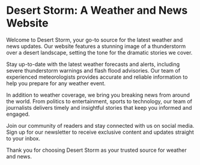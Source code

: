 <!--
Write me markdown content of website with wallpaper:

"A dramatic image of a thunderstorm over a desert landscape for a weather or news website"

The header of the page should not be copy of the text but rather a real content of the website which is using this wallpaper.
-->

<!--font:The font that best fits the Desert Storm website is Montserrat-->

# Desert Storm: A Weather and News Website

Welcome to Desert Storm, your go-to source for the latest weather and news updates. Our website features a stunning image of a thunderstorm over a desert landscape, setting the tone for the dramatic stories we cover.

Stay up-to-date with the latest weather forecasts and alerts, including severe thunderstorm warnings and flash flood advisories. Our team of experienced meteorologists provides accurate and reliable information to help you prepare for any weather event.

In addition to weather coverage, we bring you breaking news from around the world. From politics to entertainment, sports to technology, our team of journalists delivers timely and insightful stories that keep you informed and engaged.

Join our community of readers and stay connected with us on social media. Sign up for our newsletter to receive exclusive content and updates straight to your inbox.

Thank you for choosing Desert Storm as your trusted source for weather and news.
